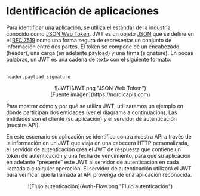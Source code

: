 # Identificación de aplicaciones

Para identificar una aplicación, se utiliza el estándar de la industria conocido como [JSON Web Token](https://en.wikipedia.org/wiki/JSON_Web_Token). JWT es un objeto [JSON](https://en.wikipedia.org/wiki/JSON) que se define en el [RFC 7519](https://tools.ietf.org/html/rfc7519) como una forma segura de representar un conjunto de información entre dos partes. El token se compone de un encabezado (header), una carga (en adelante payload) y una firma (signature). En pocas palabras, un JWT es una cadena de texto con el siguiente formato:

```AsciiDoc

header.payload.signature

```

<center>
![JWT](JWT.png "JSON Web Token")
</center>

<center>
[Fuente imagen](https://nordicapis.com)
</center>

Para mostrar cómo y por qué se utiliza JWT, utilizaremos un ejemplo en donde participan dos entidades (ver el diagrama a continuación). Las entidades son el cliente (su aplicación) y el servidor de autenticación (nuestra API).

En este escenario su aplicación se identifica contra nuestra API a través de la información en un JWT que viaja en una cabecera HTTP personalizada, el servidor de autenticación crea el JWT de respuesta que contiene un token de autenticación y una fecha de vencimiento, para que su aplicación en adelante “presente” este JWT al servidor de autenticación en cada llamada a cualquier operación. El servidor de autenticación utilizará el JWT para verificar que la llamada al API provenga de una aplicación reconocida.

<center>
![Flujo autenticación](Auth-Flow.png "Flujo autenticación")
</center>
